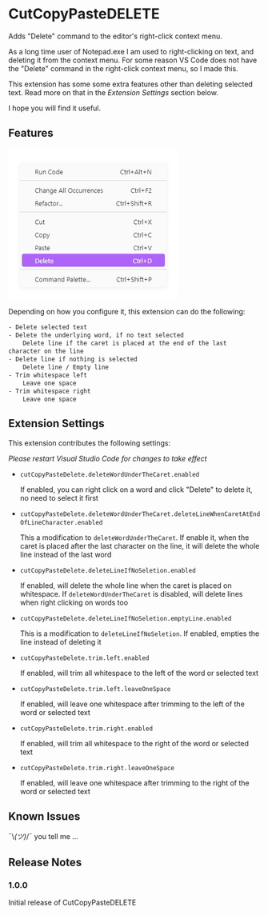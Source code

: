# CutCopyPasteDELETE 

Adds "Delete" command to the editor's right-click context menu. 

As a long time user of Notepad.exe I am used to right-clicking on text, and deleting it from the context menu. For some reason VS Code does not have the "Delete" command in the right-click context menu, so I made this. 

This extension has some some extra features other than deleting selected text. Read more on that in the *Extension Settings* section below. 

I hope you will find it useful. 

## Features 

![fefe](images/ContextMenu.png)

Depending on how you configure it, this extension can do the following: 

    - Delete selected text 
    - Delete the underlying word, if no text selected 
        Delete line if the caret is placed at the end of the last character on the line 
    - Delete line if nothing is selected 
        Delete line / Empty line 
    - Trim whitespace left 
        Leave one space 
    - Trim whitespace right 
        Leave one space 

## Extension Settings 

This extension contributes the following settings: 

*Please restart Visual Studio Code for changes to take effect* 

- `cutCopyPasteDelete.deleteWordUnderTheCaret.enabled` 

    If enabled, you can right click on a word and click "Delete" to delete it, no need to select it first 

- `cutCopyPasteDelete.deleteWordUnderTheCaret.deleteLineWhenCaretAtEndOfLineCharacter.enabled` 

    This a modification to `deleteWordUnderTheCaret`. If enable it, when the caret is placed after the last character on the line, it will delete the whole line instead of the last word 

- `cutCopyPasteDelete.deleteLineIfNoSeletion.enabled` 

    If enabled, will delete the whole line when the caret is placed on whitespace. If `deleteWordUnderTheCaret` is disabled, will delete lines when right clicking on words too

- `cutCopyPasteDelete.deleteLineIfNoSeletion.emptyLine.enabled` 

    This is a modification to `deleteLineIfNoSeletion`. If enabled, empties the line instead of deleting it 

- `cutCopyPasteDelete.trim.left.enabled` 

    If enabled, will trim all whitespace to the left of the word or selected text 

- `cutCopyPasteDelete.trim.left.leaveOneSpace` 

    If enabled, will leave one whitespace after trimming to the left of the word or selected text 

- `cutCopyPasteDelete.trim.right.enabled` 

    If enabled, will trim all whitespace to the right of the word or selected text 

- `cutCopyPasteDelete.trim.right.leaveOneSpace` 

    If enabled, will leave one whitespace after trimming to the right of the word or selected text 

## Known Issues 

¯\\_(ツ)_/¯ you tell me ... 

## Release Notes 

### 1.0.0 

Initial release of CutCopyPasteDELETE 